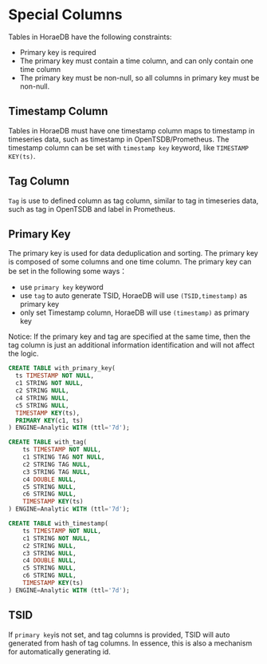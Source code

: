 # Special Columns

Tables in HoraeDB have the following constraints:

- Primary key is required
- The primary key must contain a time column, and can only contain one time column
- The primary key must be non-null, so all columns in primary key must be non-null.

## Timestamp Column

Tables in HoraeDB must have one timestamp column maps to timestamp in timeseries data, such as timestamp in OpenTSDB/Prometheus.
The timestamp column can be set with `timestamp key` keyword, like `TIMESTAMP KEY(ts)`.

## Tag Column

`Tag` is use to defined column as tag column, similar to tag in timeseries data, such as tag in OpenTSDB and label in Prometheus.

## Primary Key

The primary key is used for data deduplication and sorting. The primary key is composed of some columns and one time column.
The primary key can be set in the following some ways：

- use `primary key` keyword
- use `tag` to auto generate TSID, HoraeDB will use `(TSID,timestamp)` as primary key
- only set Timestamp column, HoraeDB will use `(timestamp)` as primary key

Notice: If the primary key and tag are specified at the same time, then the tag column is just an additional information identification and will not affect the logic.

```sql
CREATE TABLE with_primary_key(
  ts TIMESTAMP NOT NULL,
  c1 STRING NOT NULL,
  c2 STRING NULL,
  c4 STRING NULL,
  c5 STRING NULL,
  TIMESTAMP KEY(ts),
  PRIMARY KEY(c1, ts)
) ENGINE=Analytic WITH (ttl='7d');

CREATE TABLE with_tag(
    ts TIMESTAMP NOT NULL,
    c1 STRING TAG NOT NULL,
    c2 STRING TAG NULL,
    c3 STRING TAG NULL,
    c4 DOUBLE NULL,
    c5 STRING NULL,
    c6 STRING NULL,
    TIMESTAMP KEY(ts)
) ENGINE=Analytic WITH (ttl='7d');

CREATE TABLE with_timestamp(
    ts TIMESTAMP NOT NULL,
    c1 STRING NOT NULL,
    c2 STRING NULL,
    c3 STRING NULL,
    c4 DOUBLE NULL,
    c5 STRING NULL,
    c6 STRING NULL,
    TIMESTAMP KEY(ts)
) ENGINE=Analytic WITH (ttl='7d');
```

## TSID

If `primary key`is not set, and tag columns is provided, TSID will auto generated from hash of tag columns.
In essence, this is also a mechanism for automatically generating id.
